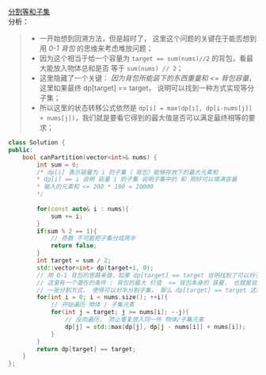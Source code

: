 [分割等和子集](https://leetcode-cn.com/problems/partition-equal-subset-sum/)  
分析：  
> * 一开始想到回溯方法，但是超时了， 这里这个问题的关键在于能否想到用 *0-1 背包* 的思维来考虑堆放问题；  
> * 因为这个相当于给一个容量为 `target == sum(nums)//2` 的背包，看最大能放入物体总和是否 等于 `sum(nums) // 2`；  
> * 这里隐藏了一个关键： *因为背包所能装下的东西重量和 <= 背包容量*， 这里如果最终 dp[target] == target， 说明可以找到一种方式实现等分子集；
> * 所以这里的状态转移公式依然是 `dp[i] = max(dp[i], dp[i-nums[j]] + nums[j])`，我们就是要看它得到的最大值是否可以满足最终相等的要求；  
```C++
class Solution {
public:
    bool canPartition(vector<int>& nums) {
        int sum = 0;
        /* dp[i] 表示容量为 i 的子集（ 背包）能够存放下的最大元素和
        * dp[i] == i 说明 容量 i 的子集 说明子集中的 和 刚好可以填满容量
        * 输入的元素和 <= 200 * 100 = 20000
        */
        
        for(const auto& i : nums){
            sum += i;
        }
        if(sum % 2 == 1){
            // 奇数 不可能把子集分成两半
            return false;
        }
        int target = sum / 2;
        std::vector<int> dp(target+1, 0);
        // 用 0-1 背包的思路来做，如果 dp[target] == target 说明找到了可以将子集分为两半的方法
        // 这里有一个潜在的条件 : 背包的最大 价值  <= 背包本身的 容量， 也就是说 dp[i] <= i ， 如果存在
        // 一张分割方式， 使得可以对半分割子集， 那么 dp[target] == target 这里必须相等才可以
        for(int i = 0; i < nums.size(); ++i){
            // 开始遍历 物体 / 子集元素
            for(int j = target; j >= nums[i]; --j){
                // 反向遍历， 防止重复放入同一件 物体/子集元素
                dp[j] = std::max(dp[j], dp[j - nums[i]] + nums[i]);
            }
        }
        return dp[target] == target;
    }
};
```
